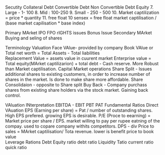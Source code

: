 Secutity
  Collateral Debt
  Convertible Debt
  Non Convertible Debt
  Equity
7. Large - 1- 100
8. Mid : 100-250 
9. Small - 250 - 500
10. Market captilization = price * quantity
11. free float
10 sensex = free float market captilisation / (base market capilisation * base index)

Primary MArket
  IPO
  FPO
  rIGHTS issues
  Bonus Issue
Secondary MArket  
  Buying and seling of shares 

Terminology
  Valuation
    Face VAlue- provided by company
    Book VAlue or Total net worth =  Total Assets - Total liabilities   
    Replacement Value = assets value in cuurent market
    Enterprise value = Total equity(MArket captilizarion) + total debt - Cash reserve. More Robust than Market captilisation.
  Capital Market operations
    Share Split - Issues additional shares to existing customers, in order to increase number of shares in the market. Is done to make share more affordable.
     Share Consolidaion - opposite to Share split
     Buy Back - Company purchass shares from existing share holders via the stock market. Gaining back control.
     
VAluation
  INterpretation 
   EBITDA - 
   EBIT
   PBT
   PAT
  Fundamental Ratios
   Direct VAuation 
    EPS (Earning per share) = 
      Pat / number of outstanding shares. High EPS prefered.
      growing EPS is desirable.
    P/E (Proce to eearning) = Market price per share / EPS.
       market willing to pay per rupee eatning  of the compay. 
       used to copare company withits competitors.
    DPS - div
    Price to sales = MArket captilisation/ Tota revenue.   lower is benefit
    price to book value    
   Leverage Rations
    Debt Equity ratio
    debt ratio
   Liquidity Tatio 
    current ratio
    quick ratio
    
   
     
